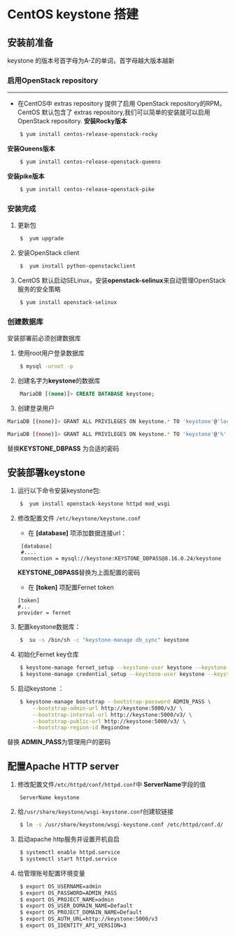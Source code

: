 # CentOS keystone 搭建
## 安装前准备
keystone 的版本号首字母为A-Z的单词，首字母越大版本越新

### 启用OpenStack repository
---

+ 在CentOS中 extras repository 提供了启用 OpenStack repository的RPM。 CentOS 默认包含了 extras repository,我们可以简单的安装就可以启用 OpenStack repository.
**安装Rocky版本**

```bash
    $ yum install centos-release-openstack-rocky
```

**安装Queens版本**

```bash
    $ yum install centos-release-openstack-queens
```

**安装pike版本**

```bash
    $ yum install centos-release-openstack-pike
```

### 安装完成

1. 更新包

```bash
    $  yum upgrade
```

2. 安装OpenStack client


```bash
    $  yum install python-openstackclient
```

3. CentOS 默认启动SELinux，安装**openstack-selinux**来自动管理OpenStack 服务的安全策略

```bash
    $ yum install openstack-selinux
```

### 创建数据库

安装部署前必须创建数据库
1. 使用root用户登录数据库

```bash
    $ mysql -uroot -p
```
2. 创建名字为**keystone**的数据库
```SQL
    MariaDB [(none)]> CREATE DATABASE keystone;
```
3. 创建登录用户

```bash
MariaDB [(none)]> GRANT ALL PRIVILEGES ON keystone.* TO 'keystone'@'localhost' IDENTIFIED BY 'KEYSTONE_DBPASS';

MariaDB [(none)]> GRANT ALL PRIVILEGES ON keystone.* TO 'keystone'@'%'  IDENTIFIED BY 'KEYSTONE_DBPASS';
```
替换**KEYSTONE_DBPASS** 为合适的密码

## 安装部署keystone
1. 运行以下命令安装keystone包:

```bash
    $  yum install openstack-keystone httpd mod_wsgi
```

2. 修改配置文件 `/etc/keystone/keystone.conf`

    + 在 **[database]** 项添加数据连接url：
    ```properties
     [database]
     #....
     connection = mysql://keystone:KEYSTONE_DBPASS@8.16.0.24/keystone
    ```
    **KEYSTONE_DBPASS**替换为上面配置的密码
    
    + 在 **[token]** 项配置Fernet token
    
    ```properties
    [token]
    #...
    provider = fernet
    ```
3. 配置keystone数据库：

```bash
    $  su -s /bin/sh -c "keystone-manage db_sync" keystone
```
4. 初始化Fernet key仓库

```bash
    $ keystone-manage fernet_setup --keystone-user keystone --keystone-group keystone
    $ keystone-manage credential_setup --keystone-user keystone --keystone-group keystone
```
5. 启动keystone ：

```bash
    $ keystone-manage bootstrap --bootstrap-password ADMIN_PASS \
        --bootstrap-admin-url http://keystone:5000/v3/ \
        --bootstrap-internal-url http://keystone:5000/v3/ \
        --bootstrap-public-url http://keystone:5000/v3/ \
        --bootstrap-region-id RegionOne
```
替换 **ADMIN_PASS**为管理用户的密码

## 配置Apache HTTP server

1. 修改配置文件`/etc/httpd/conf/httpd.conf`中 **ServerName**字段的值

```properties
    ServerName keystone
```

2. 给`/usr/share/keystone/wsgi-keystone.conf`创建软链接
```bash
    $ ln -s /usr/share/keystone/wsgi-keystone.conf /etc/httpd/conf.d/
```

3. 启动apache  http服务并设置开机自启
```bash
    $ systemctl enable httpd.service
    $ systemctl start httpd.service
```

4. 给管理账号配置环境变量
```bash
    $ export OS_USERNAME=admin
    $ export OS_PASSWORD=ADMIN_PASS
    $ export OS_PROJECT_NAME=admin
    $ export OS_USER_DOMAIN_NAME=Default
    $ export OS_PROJECT_DOMAIN_NAME=Default
    $ export OS_AUTH_URL=http://keystone:5000/v3
    $ export OS_IDENTITY_API_VERSION=3
```
